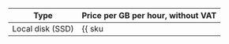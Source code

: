 | Type | Price per GB per hour, without VAT |
--- | ---
| Local disk (SSD) | {{ sku|USD|compute.hostgroup.localssd.v1|string }} |
